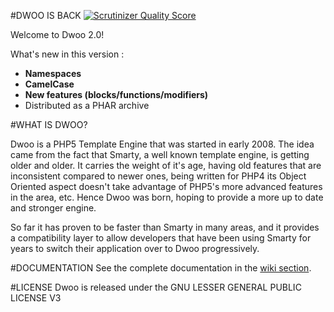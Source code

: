 #DWOO IS BACK [![Scrutinizer Quality Score](https://scrutinizer-ci.com/g/emulienfou/dwoo/badges/quality-score.png?s=d05af0f77d5b4bf63f9eac38d8d6648b7b33bec4)](https://scrutinizer-ci.com/g/emulienfou/dwoo/)

Welcome to Dwoo 2.0!

What's new in this version :
* **Namespaces**
* **CamelCase**
* **New features (blocks/functions/modifiers)**
* Distributed as a PHAR archive

#WHAT IS DWOO?

Dwoo is a PHP5 Template Engine that was started in early 2008. The idea came
from the fact that Smarty, a well known template engine, is getting older and
older. It carries the weight of it's age, having old features that are
inconsistent compared to newer ones, being written for PHP4 its Object
Oriented aspect doesn't take advantage of PHP5's more advanced features in
the area, etc. Hence Dwoo was born, hoping to provide a more up to date and
stronger engine.

So far it has proven to be faster than Smarty in many areas, and it provides
a compatibility layer to allow developers that have been using Smarty for
years to switch their application over to Dwoo progressively.

#DOCUMENTATION
See the complete documentation in the [wiki section](https://github.com/emulienfou/dwoo2/wiki).

#LICENSE
Dwoo is released under the GNU LESSER GENERAL PUBLIC LICENSE V3
